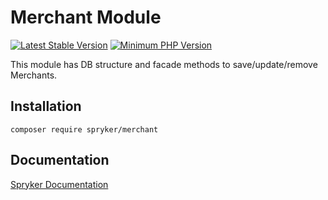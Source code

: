 # Merchant Module
[![Latest Stable Version](https://poser.pugx.org/spryker/merchant/v/stable.svg)](https://packagist.org/packages/spryker/merchant)
[![Minimum PHP Version](https://img.shields.io/badge/php-%3E%3D%207.3-8892BF.svg)](https://php.net/)

This module has DB structure and facade methods to save/update/remove Merchants.

## Installation

```
composer require spryker/merchant
```

## Documentation

[Spryker Documentation](https://academy.spryker.com/developing_with_spryker/module_guide/modules.html)

